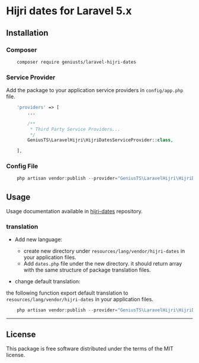 # Hijri dates for Laravel 5.x

## Installation

### Composer

```bash
	composer require geniusts/laravel-hijri-dates
```

### Service Provider

Add the package to your application service providers in `config/app.php` file.

```php
    'providers' => [
        ...

        /**
         * Third Party Service Providers...
         */
        GeniusTS\LaravelHijri\HijriDatesServiceProvider::class,

    ],
```

### Config File

```php
    php artisan vendor:publish --provider="GeniusTS\LaravelHijri\HijriDatesServiceProvider" --tag=config
```

## Usage

Usage documentation available in [hijri-dates](https://github.com/GeniusTS/hijri-dates) repository.

### translation

* Add new language:
    * create new directory under `resources/lang/vendor/hijri-dates` in your application files.
    * Add `dates.php` file under the new directory. it should return array with the same structure
    of package translation files.

* change default translation:

the following function export default translation to `resources/lang/vendor/hijri-dates` in your application files.

```php
    php artisan vendor:publish --provider="GeniusTS\LaravelHijri\HijriDatesServiceProvider" --tag=translation
```

---

## License

This package is free software distributed under the terms of the MIT license.
